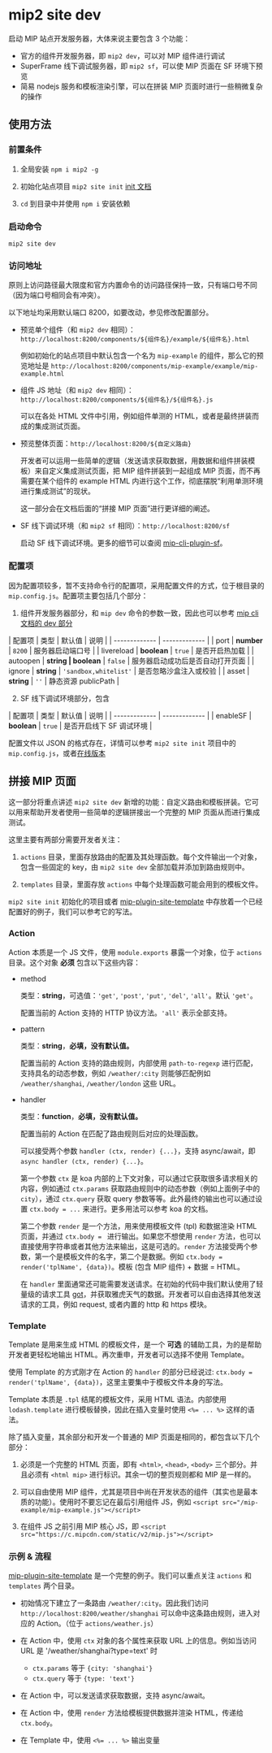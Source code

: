 # mip2 site dev

启动 MIP 站点开发服务器，大体来说主要包含 3 个功能：

* 官方的组件开发服务器，即 `mip2 dev`，可以对 MIP 组件进行调试
* SuperFrame 线下调试服务器，即 `mip2 sf`，可以使 MIP 页面在 SF 环境下预览
* 简易 nodejs 服务和模板渲染引擎，可以在拼装 MIP 页面时进行一些稍微复杂的操作

## 使用方法

### 前置条件

1. 全局安装 `npm i mip2 -g`

2. 初始化站点项目 `mip2 site init` [init 文档](https://github.com/mipengine/mip-cli-plugin-site/blob/master/doc/init.md)

3. `cd` 到目录中并使用 `npm i` 安装依赖

### 启动命令

`mip2 site dev`

### 访问地址

原则上访问路径最大限度和官方内置命令的访问路径保持一致，只有端口号不同（因为端口号相同会有冲突）。

以下地址均采用默认端口 8200，如要改动，参见修改配置部分。

* 预览单个组件（和 `mip2 dev` 相同）：`http://localhost:8200/components/${组件名}/example/${组件名}.html`

    例如初始化的站点项目中默认包含一个名为 `mip-example` 的组件，那么它的预览地址是 `http://localhost:8200/components/mip-example/example/mip-example.html`

* 组件 JS 地址（和 `mip2 dev` 相同）：`http://localhost:8200/components/${组件名}/${组件名}.js`

    可以在各处 HTML 文件中引用，例如组件单测的 HTML，或者是最终拼装而成的集成测试页面。

* 预览整体页面：`http://localhost:8200/${自定义路由}`

    开发者可以运用一些简单的逻辑（发送请求获取数据，用数据和组件拼装模板）来自定义集成测试页面，把 MIP 组件拼装到一起组成 MIP 页面，而不再需要在某个组件的 example HTML 内进行这个工作，彻底摆脱“利用单测环境进行集成测试”的现状。

    这一部分会在文档后面的“拼接 MIP 页面”进行更详细的阐述。

* SF 线下调试环境（和 `mip2 sf` 相同）：`http://localhost:8200/sf`

    启动 SF 线下调试环境。更多的细节可以查阅 [mip-cli-plugin-sf](https://github.com/mipengine/mip-cli-plugin-sf)。

### 配置项

因为配置项较多，暂不支持命令行的配置项，采用配置文件的方式，位于根目录的 `mip.config.js`。配置项主要包括几个部分：

1. 组件开发服务器部分，和 `mip dev` 命令的参数一致，因此也可以参考 [mip cli 文档的 dev 部分](https://github.com/mipengine/mip2/blob/dev/docs/guide/mip-cli/cli-usage.md#mip2-dev-%E5%90%AF%E5%8A%A8%E8%B0%83%E8%AF%95%E6%9C%8D%E5%8A%A1%E5%99%A8)

  | 配置项  | 类型 | 默认值 | 说明 |
  | ------------- | ------------- |
  | port  | __number__  | `8200` | 服务器启动端口号 |
  | livereload  | __boolean__  | `true` | 是否开启热加载 |
  | autoopen  | __string | boolean__  | `false` | 服务器启动成功后是否自动打开页面 |
  | ignore  | __string__  | `'sandbox,whitelist'` | 是否忽略沙盒注入或校验 |
  | asset  | __string__  | `''` | 静态资源 publicPath |

2. SF 线下调试环境部分，包含

  | 配置项  | 类型 | 默认值 | 说明 |
  | ------------- | ------------- |
  | enableSF  | __boolean__  | `true` | 是否开启线下 SF 调试环境 |

配置文件以 JSON 的格式存在，详情可以参考 `mip2 site init` 项目中的 `mip.config.js`，或者[在线版本](https://github.com/mipengine/mip-plugin-site-template/blob/master/mip.config.js)

## 拼接 MIP 页面

这一部分将重点讲述 `mip2 site dev` 新增的功能：自定义路由和模板拼装。它可以用来帮助开发者使用一些简单的逻辑拼接出一个完整的 MIP 页面从而进行集成测试。

这里主要有两部分需要开发者关注：

1. `actions` 目录，里面存放路由的配置及其处理函数。每个文件输出一个对象，包含一些固定的 key，由 `mip2 site dev` 全部加载并添加到路由规则中。

2. `templates` 目录，里面存放 `actions` 中每个处理函数可能会用到的模板文件。

`mip2 site init` 初始化的项目或者 [mip-plugin-site-template](https://github.com/mipengine/mip-plugin-site-template) 中存放着一个已经配置好的例子，我们可以参考它的写法。

### Action

Action 本质是一个 JS 文件，使用 `module.exports` 暴露一个对象，位于 `actions` 目录。这个对象 __必须__ 包含以下这些内容：

* method

    类型：__string__，可选值：`'get'`, `'post'`, `'put'`, `'del'`, `'all'`。默认 `'get'`。

    配置当前的 Action 支持的 HTTP 协议方法。`'all'` 表示全部支持。

* pattern

    类型：__string__，__必填，没有默认值。__

    配置当前的 Action 支持的路由规则，内部使用 `path-to-regexp` 进行匹配，支持具名的动态参数，例如 `/weather/:city` 则能够匹配例如 `/weather/shanghai`, `/weather/london` 这些 URL。

* handler

    类型：__function__，__必填，没有默认值。__

    配置当前的 Action 在匹配了路由规则后对应的处理函数。

    可以接受两个参数 `handler (ctx, render) {...}`，支持 async/await，即 `async handler (ctx, render) {...}`。

    第一个参数 `ctx` 是 koa 内部的上下文对象，可以通过它获取很多请求相关的内容，例如通过 `ctx.params` 获取路由规则中的动态参数（例如上面例子中的 `city`），通过 `ctx.query` 获取 query 参数等等。此外最终的输出也可以通过设置 `ctx.body = ...` 来进行。更多用法可以参考 koa 的文档。

    第二个参数 `render` 是一个方法，用来使用模板文件 (tpl) 和数据渲染 HTML 页面，并通过 `ctx.body = ` 进行输出。如果您不想使用 `render` 方法，也可以直接使用字符串或者其他方法来输出，这是可选的。`render` 方法接受两个参数，第一个是模板文件的名字，第二个是数据。例如 `ctx.body = render('tplName', {data})`。模板 (包含 MIP 组件) + 数据 = HTML。

    在 `handler` 里面通常还可能需要发送请求。在初始的代码中我们默认使用了轻量级的请求工具 [got](https://github.com/sindresorhus/got)，并获取雅虎天气的数据。开发者可以自由选择其他发送请求的工具，例如 request, 或者内置的 http 和 https 模块。

### Template

Template 是用来生成 HTML 的模板文件，是一个 __可选__ 的辅助工具，为的是帮助开发者更轻松地输出 HTML。再次重申，开发者可以选择不使用 Template。

使用 Template 的方式刚才在 Action 的 `handler` 的部分已经说过: `ctx.body = render('tplName', {data})`，这里主要集中于模板文件本身的写法。

Template 本质是 `.tpl` 结尾的模板文件，采用 HTML 语法。内部使用 `lodash.template` 进行模板替换，因此在插入变量时使用 `<%= ... %>` 这样的语法。

除了插入变量，其余部分和开发一个普通的 MIP 页面是相同的，都包含以下几个部分：

1. 必须是一个完整的 HTML 页面，即有 `<html>`, `<head>`, `<body>` 三个部分。并且必须有 `<html mip>` 进行标识。其余一切的整页规则都和 MIP 是一样的。

2. 可以自由使用 MIP 组件，尤其是项目中尚在开发状态的组件（其实也是最本质的功能）。使用时不要忘记在最后引用组件 JS，例如 `<script src="/mip-example/mip-example.js"></script>`

3. 在组件 JS 之前引用 MIP 核心 JS，即 `<script src="https://c.mipcdn.com/static/v2/mip.js"></script>`

### 示例 & 流程

[mip-plugin-site-template](https://github.com/mipengine/mip-plugin-site-template) 是一个完整的例子。我们可以重点关注 `actions` 和 `templates` 两个目录。

* 初始情况下建立了一条路由 `/weather/:city`。因此我们访问 `http://localhost:8200/weather/shanghai` 可以命中这条路由规则，进入对应的 Action。（位于 `actions/weather.js`）

* 在 Action 中，使用 `ctx` 对象的各个属性来获取 URL 上的信息。例如当访问 URL 是 '/weather/shanghai?type=text' 时
    * `ctx.params` 等于 `{city: 'shanghai'}`
    * `ctx.query` 等于 `{type: 'text'}`

* 在 Action 中，可以发送请求获取数据，支持 async/await。

* 在 Action 中，使用 `render` 方法给模板提供数据并渲染 HTML，传递给 `ctx.body`。

* 在 Template 中，使用 `<%= ... %>` 输出变量
